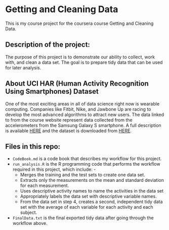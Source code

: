 # Getting and Cleaning Data
This is my course project for the coursera course Getting and Cleaning Data. 

## Description of the project:
The purpose of this project is to demonstrate our ability to collect, work with, and clean a data set. The goal is to prepare tidy data that can be used for later analysis. 

## About UCI HAR (Human Activity Recognition Using Smartphones) Dataset
One of the most exciting areas in all of data science right now is wearable computing. Companies like Fitbit, Nike, and Jawbone Up are racing to develop the most advanced algorithms to attract new users. The data linked to from the course website represent data collected from the accelerometers from the Samsung Galaxy S smartphone.
A full description is available [HERE](http://archive.ics.uci.edu/ml/datasets/Human+Activity+Recognition+Using+Smartphones) and the dataset is downloaded from [HERE](https://d396qusza40orc.cloudfront.net/getdata%2Fprojectfiles%2FUCI%20HAR%20Dataset.zip).

## Files in this repo:
* `CodeBook.md` is a code book that describes my workflow for this project.
* `run_analysis.R` is the R programming code that performs the workflow required in this project, which include: -
  * Merges the training and the test sets to create one data set.
  * Extracts only the measurements on the mean and standard deviation for each measurement.
  * Uses descriptive activity names to name the activities in the data set
  * Appropriately labels the data set with descriptive variable names.
  * From the data set in step 4, creates a second, independent tidy data set with the average of each variable for each activity and each subject.
* `FinalData.txt` is the final exported tidy data after going through the workflow above.
